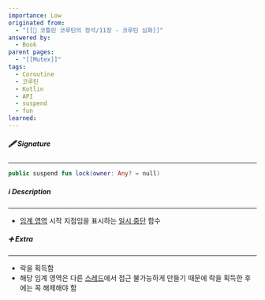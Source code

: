```yaml
---
importance: Low
originated from:
  - "[[📘 코틀린 코루틴의 정석/11장 - 코루틴 심화]]"
answered by:
  - Book
parent pages:
  - "[[Mutex]]"
tags:
  - Coroutine
  - 코루틴
  - Kotlin
  - API
  - suspend
  - fun
learned:
---
```

##### 🖋️ Signature
---
```Kotlin
public suspend fun lock(owner: Any? = null)
```

##### ℹ️ Description
---
- [임계 영역](임계%20영역.md) 시작 지점임을 표시하는 [일시 중단](일시%20중단.md) 함수

##### ➕ Extra
---
- 락을 획득함
- 해당 임계 영역은 다른 [스레드](스레드.md)에서 접근 불가능하게 만들기 때문에 락을 획득한 후에는 꼭 해제해야 함

